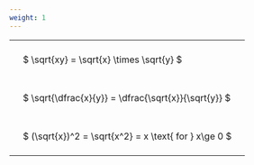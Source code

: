 ```yaml
---
weight: 1
---
```


<style type="text/css">
#T_4e1c7 th.col_heading {
  text-align: left;
  font-size: 1em;
}
#T_4e1c7 td {
  text-align: left;
  font-size: 1em;
  padding: 1.5em;
}
</style>
<table id="T_4e1c7">
  <thead>
  </thead>
  <tbody>
    <tr>
      <td id="T_4e1c7_row0_col0" class="data row0 col0" >$ \sqrt{xy} = \sqrt{x} \times \sqrt{y} $</td>
    </tr>
    <tr>
      <td id="T_4e1c7_row1_col0" class="data row1 col0" >$ \sqrt{\dfrac{x}{y}} = \dfrac{\sqrt{x}}{\sqrt{y}} $</td>
    </tr>
    <tr>
      <td id="T_4e1c7_row2_col0" class="data row2 col0" >$ (\sqrt{x})^2 = \sqrt{x^2} = x \text{ for } x\ge 0 $</td>
    </tr>
  </tbody>
</table>
